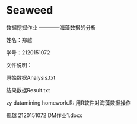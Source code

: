 # Seaweed
数据挖掘作业 ————海藻数据的分析

姓名：郑越

学号：2120151072

文件说明：

原始数据Analysis.txt

结果数据Result.txt

zy datamining homework.R: 用R软件对海藻数据操作

郑越 2120151072 DM作业1.docx
